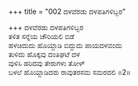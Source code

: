 +++
title = "002 ದಳವೆರಡು ದಳಪತಿಗಳಿಬ್ಬರ"

+++
ದಳವೆರಡು ದಳಪತಿಗಳಿಬ್ಬರ  
ತಳಿತ ಸನ್ನೆಯ ಚೌರಿಯಲಿ ಬಿಡೆ  
ಹಳಚಿದುದು ಹೊಯ್ದಾಡಿ ಬಿದ್ದುದು ಪಾಯದಳವಂದು  
ತುಳಿದು ಹೊಕ್ಕವು ದಂತಿಘಟೆ ದಳ  
ವುಳಿಸಿ ಹರಿದವು ತೇರುಗಳು ತೋಳ್  
ಬಳಲೆ ಹೊಯ್ದಾಡಿದರು ರಾವುತರಸಮ ಸಮರದಲಿ      ॥2॥